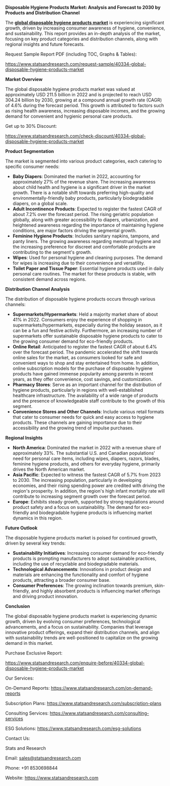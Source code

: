 ﻿**Disposable Hygiene Products Market: Analysis and Forecast to 2030 by Products and Distribution Channel**

The [**global disposable hygiene products market**](https://www.statsandresearch.com/report/40334-global-disposable-hygiene-products-market) is experiencing significant growth, driven by increasing consumer awareness of hygiene, convenience, and sustainability. This report provides an in-depth analysis of the market, focusing on key product categories and distribution channels, along with regional insights and future forecasts.

Request Sample Report PDF (including TOC, Graphs & Tables):

<https://www.statsandresearch.com/request-sample/40334-global-disposable-hygiene-products-market>

**Market Overview**

The global disposable hygiene products market was valued at approximately USD 211.5 billion in 2022 and is projected to reach USD 304.24 billion by 2030, growing at a compound annual growth rate (CAGR) of 4.6% during the forecast period. This growth is attributed to factors such as rising health awareness, increasing disposable incomes, and the growing demand for convenient and hygienic personal care products.

Get up to 30% Discount:

<https://www.statsandresearch.com/check-discount/40334-global-disposable-hygiene-products-market>

**Product Segmentation**

The market is segmented into various product categories, each catering to specific consumer needs:

- **Baby Diapers**: Dominated the market in 2022, accounting for approximately 27% of the revenue share. The increasing awareness about child health and hygiene is a significant driver in the market growth. There is a notable shift towards preferring high-quality and environmentally-friendly baby products, particularly biodegradable diapers, on a global scale.
- **Adult Incontinence Products**: Expected to register the fastest CAGR of about 7.2% over the forecast period. The rising geriatric population globally, along with greater accessibility to diapers, urbanization, and heightened awareness regarding the importance of maintaining hygiene conditions, are major factors driving the segmental growth.
- **Feminine Hygiene Products**: Includes sanitary napkins, tampons, and panty liners. The growing awareness regarding menstrual hygiene and the increasing preference for discreet and comfortable products are contributing to the segment's growth.
- **Wipes**: Used for personal hygiene and cleaning purposes. The demand for wipes is increasing due to their convenience and versatility.
- **Toilet Paper and Tissue Paper**: Essential hygiene products used in daily personal care routines. The market for these products is stable, with consistent demand across regions.

**Distribution Channel Analysis**

The distribution of disposable hygiene products occurs through various channels:

- **Supermarkets/Hypermarkets**: Held a majority market share of about 41% in 2022. Consumers enjoy the experience of shopping in supermarkets/hypermarkets, especially during the holiday season, as it can be a fun and festive activity. Furthermore, an increasing number of supermarkets offer sustainable disposable hygiene products to cater to the growing consumer demand for eco-friendly products.
- **Online Retail**: Anticipated to register the fastest CAGR of about 6.4% over the forecast period. The pandemic accelerated the shift towards online sales for the market, as consumers looked for safe and convenient ways to shop and stay entertained from home. In addition, online subscription models for the purchase of disposable hygiene products have gained immense popularity among parents in recent years, as they offer convenience, cost savings, and customization.
- **Pharmacy Stores**: Serve as an important channel for the distribution of hygiene products, particularly in regions with well-established healthcare infrastructure. The availability of a wide range of products and the presence of knowledgeable staff contribute to the growth of this segment.
- **Convenience Stores and Other Channels**: Include various retail formats that cater to consumer needs for quick and easy access to hygiene products. These channels are gaining importance due to their accessibility and the growing trend of impulse purchases.

**Regional Insights**

- **North America**: Dominated the market in 2022 with a revenue share of approximately 33%. The substantial U.S. and Canadian populations' need for personal care items, including wipes, diapers, razors, blades, feminine hygiene products, and others for everyday hygiene, primarily drives the North American market.
- **Asia Pacific**: Expected to witness the fastest CAGR of 5.7% from 2023 to 2030. The increasing population, particularly in developing economies, and their rising spending power are credited with driving the region's prosperity. In addition, the region's high infant mortality rate will contribute to increasing segment growth over the forecast period.
- **Europe**: Exhibits steady growth, supported by strong regulations around product safety and a focus on sustainability. The demand for eco-friendly and biodegradable hygiene products is influencing market dynamics in this region.

**Future Outlook**

The disposable hygiene products market is poised for continued growth, driven by several key trends:

- **Sustainability Initiatives**: Increasing consumer demand for eco-friendly products is prompting manufacturers to adopt sustainable practices, including the use of recyclable and biodegradable materials.
- **Technological Advancements**: Innovations in product design and materials are enhancing the functionality and comfort of hygiene products, attracting a broader consumer base.
- **Consumer Preferences**: The growing inclination towards premium, skin-friendly, and highly absorbent products is influencing market offerings and driving product innovation.

**Conclusion**

The global disposable hygiene products market is experiencing dynamic growth, driven by evolving consumer preferences, technological advancements, and a focus on sustainability. Companies that leverage innovative product offerings, expand their distribution channels, and align with sustainability trends are well-positioned to capitalize on the growing demand in this market.

Purchase Exclusive Report:

<https://www.statsandresearch.com/enquire-before/40334-global-disposable-hygiene-products-market>



Our Services:

On-Demand Reports: <https://www.statsandresearch.com/on-demand-reports>

Subscription Plans: <https://www.statsandresearch.com/subscription-plans>

Consulting Services: <https://www.statsandresearch.com/consulting-services>

ESG Solutions: <https://www.statsandresearch.com/esg-solutions>

Contact Us:

Stats and Research

Email: <sales@statsandresearch.com>

Phone: +91 8530698844

Website: <https://www.statsandresearch.com>



